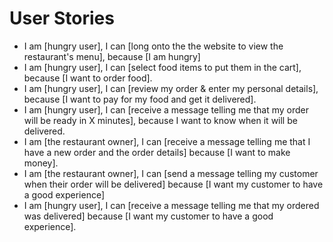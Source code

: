 # User Stories
- I am [hungry user], I can [long onto the the website to view the restaurant's menu], because [I am hungry]
- I am [hungry user], I can [select food items to put them in the cart], because [I want to order food].
- I am [hungry user], I can [review my order & enter my personal details], because [I want to pay for my food and get it delivered].
- I am [hungry user], I can [receive a message telling me that my order will be ready in X minutes], because I want to know when it will be delivered.
- I am [the restaurant owner], I can [receive a message telling me that I have a new order and the order details] because [I want to make money].
- I am [the restaurant owner], I can [send a message telling my customer when their order will be delivered] because [I want my customer to have a good experience]
- I am [hungry user], I can [receive a message telling me that my ordered was delivered] because [I want my customer to have a good experience].